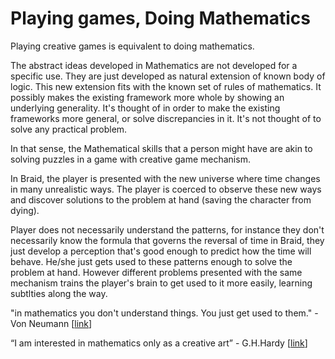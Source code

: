 
Playing games, Doing Mathematics
===

Playing creative games is equivalent to doing mathematics.

The abstract ideas developed in Mathematics are not developed for a specific use. They are just developed as natural extension of known body of logic. This new extension fits with the known set of rules of mathematics. It possibly makes the existing framework more whole by showing an underlying generality. It's thought of in order to make the existing frameworks more general, or solve discrepancies in it. It's not thought of to solve any practical problem.

In that sense, the Mathematical skills that a person might have are akin to solving puzzles in a game with creative game mechanism.

In Braid, the player is presented with the new universe where time changes in many unrealistic ways. The player is coerced to observe these new ways and discover solutions to the problem at hand (saving the character from dying).

Player does not necessarily understand the patterns, for instance they don't necessarily know the formula that governs the reversal of time in Braid, they just develop a perception that's good enough to predict how the time will behave. He/she just gets used to these patterns enough to solve the problem at hand. However different problems presented with the same mechanism trains the player's brain to get used to it more easily, learning subtlties along the way.

"in mathematics you don't understand things. You just get used to them." - Von Neumann [[link](http://math.stackexchange.com/questions/11267/what-are-some-interpretations-of-von-neumanns-quote)]

“I am interested in mathematics only as a creative art” - G.H.Hardy [[link](https://en.wikiquote.org/wiki/G._H._Hardy)]


